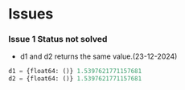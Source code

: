 # Issues
### Issue 1 Status not solved
- d1 and d2 returns the same value.(23-12-2024)
```python
d1 = {float64: ()} 1.5397621771157681
d2 = {float64: ()} 1.5397621771157681
```